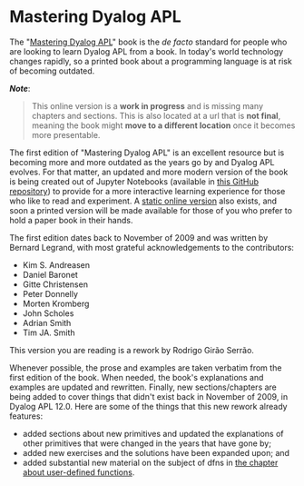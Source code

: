 # Mastering Dyalog APL

The "[Mastering Dyalog APL][original]" book is the *de facto* standard for people who are looking to learn Dyalog APL from a book. In today's world technology changes rapidly, so a printed book about a programming language is at risk of becoming outdated.

<!-- begin note -->
***Note***:

 > This online version is a **work in progress** and is missing many chapters and sections.
 > This is also located at a url that is **not final**, meaning the book might **move to a different location** once it becomes more presentable.
<!-- end -->

The first edition of "Mastering Dyalog APL" is an excellent resource but is becoming more and more outdated as the years go by and Dyalog APL evolves. For that matter, an updated and more modern version of the book is being created out of Jupyter Notebooks (available in [this GitHub repository][MDAPL]) to provide for a more interactive learning experience for those who like to read and experiment. A [static online version][MDAPL-html] also exists, and soon a printed version will be made available for those of you who prefer to hold a paper book in their hands.

The first edition dates back to November of 2009 and was written by Bernard Legrand, with most grateful acknowledgements to the contributors:
 - Kim S. Andreasen
 - Daniel Baronet
 - Gitte Christensen
 - Peter Donnelly
 - Morten Kromberg
 - John Scholes
 - Adrian Smith
 - Tim JA. Smith

This version you are reading is a rework by Rodrigo Girão Serrão.

Whenever possible, the prose and examples are taken verbatim from the first edition of the book. When needed, the book's explanations and examples are updated and rewritten. Finally, new sections/chapters are being added to cover things that didn't exist back in November of 2009, in Dyalog APL 12.0.
Here are some of the things that this new rework already features:

 - added sections about new primitives and updated the explanations of other primitives that were changed in the years that have gone by;
 - added new exercises and the solutions have been expanded upon; and
 - added substantial new material on the subject of dfns in [the chapter about user-defined functions](./User-Defined-Functions.ipynb).

[MDAPL]: https://github.com/Dyalog/MDAPL
[MDAPL-html]: https://mastering.dyalog.com
[original]: https://www.dyalog.com/mastering-dyalog-apl.htm
